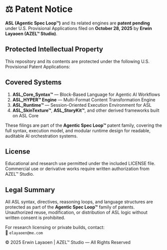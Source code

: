 # ⚖️ Patent Notice

**ASL (Agentic Spec Loop™)** and its related engines are **patent pending** under U.S. Provisional Applications filed on **October 28, 2025** by **Erwin Layaoen (AZEL™ Studio)**.

## Protected Intellectual Property
This repository and its contents are protected under the following U.S. Provisional Patent Applications:

## Covered Systems
1. **ASL_Core_Syntax™** — Block-Based Language for Agentic AI Workflows  
2. **ASL_HYPER™ Engine** — Multi-Format Content Transformation Engine  
3. **ASL_Runtime™** — Session-Oriented Execution Environment for ASL  
4. **ASL_SkinTexture™**, **ASL_StoryKit™**, and other derived frameworks built on ASL Core

These filings are part of the **Agentic Spec Loop™** patent family, covering the full syntax,
execution model, and modular runtime design for readable, auditable AI orchestration systems.

## License
Educational and research use permitted under the included LICENSE file.  
Commercial use or derivative works require written authorization from AZEL™ Studio.

## Legal Summary
All ASL syntax, directives, reasoning loops, and language structures are protected as part of the **Agentic Spec Loop™** family of patents.  
Unauthorized reuse, modification, or distribution of ASL logic without written consent is prohibited.

For research licensing or private builds, contact:  
📧 `elayaoen@me.com`

© 2025 Erwin Layaoen | AZEL™ Studio — All Rights Reserved
